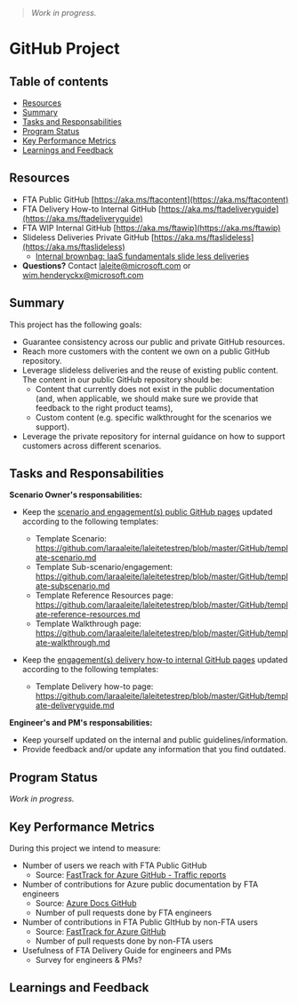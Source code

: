 > *Work in progress.*

# GitHub Project

## Table of contents 

* [Resources](#resources)
* [Summary](#summary)
* [Tasks and Responsabilities](#tasks-and-responsabilities)
* [Program Status](#program-status)
* [Key Performance Metrics](#key-performance-metrics)
* [Learnings and Feedback](#learnings-and-feedback)


## Resources

* FTA Public GitHub [https://aka.ms/ftacontent](https://aka.ms/ftacontent)
* FTA Delivery How-to Internal GitHub [https://aka.ms/ftadeliveryguide](https://aka.ms/ftadeliveryguide)
* FTA WIP Internal GitHub [https://aka.ms/ftawip](https://aka.ms/ftawip)
* Slideless Deliveries Private GitHub [https://aka.ms/ftaslideless](https://aka.ms/ftaslideless)
   * [Internal brownbag: IaaS fundamentals slide less deliveries](https://microsoft.sharepoint.com/teams/fasttrackforazure/CE/Shared%20Documents/Forms/AllItems.aspx?RootFolder=%2Fteams%2Ffasttrackforazure%2FCE%2FShared%20Documents%2FReadiness%20%26%20Training%20Materials%2FInternal%20brownbag%20series&FolderCTID=0x0120004142D6306BFD4A4E9C0E1C8ABF7FC84D)
* **Questions?** Contact laleite@microsoft.com or wim.henderyckx@microsoft.com


## Summary

This project has the following goals:
* Guarantee consistency across our public and private GitHub resources.
* Reach more customers with the content we own on a public GitHub repository.
* Leverage slideless deliveries and the reuse of existing public content. The content in our public GitHub repository should be:
    * Content that currently does not exist in the public documentation (and, when applicable, we should make sure we provide that feedback to the right product teams),
    * Custom content (e.g. specific walkthrought for the scenarios we support).
* Leverage the private repository for internal guidance on how to support customers across different scenarios.



## Tasks and Responsabilities

**Scenario Owner's responsabilities:**

* Keep the [scenario and engagement(s) public GitHub pages](https://github.com/Azure/fasttrackforazure) updated according to the following templates:
    * Template Scenario: https://github.com/laraaleite/laleitetestrep/blob/master/GitHub/template-scenario.md 
    * Template Sub-scenario/engagement: https://github.com/laraaleite/laleitetestrep/blob/master/GitHub/template-subscenario.md    
    * Template Reference Resources page: https://github.com/laraaleite/laleitetestrep/blob/master/GitHub/template-reference-resources.md
    * Template Walkthrough page: https://github.com/laraaleite/laleitetestrep/blob/master/GitHub/template-walkthrough.md  

* Keep the [engagement(s) delivery how-to internal GitHub pages](https://github.com/Azure/fta-deliveryhowto) updated according to the following templates:
    * Template Delivery how-to page: https://github.com/laraaleite/laleitetestrep/blob/master/GitHub/template-deliveryguide.md 


**Engineer's and PM's responsabilities:**

* Keep yourself updated on the internal and public guidelines/information.
* Provide feedback and/or update any information that you find outdated.


## Program Status

*Work in progress.*


## Key Performance Metrics

During this project we intend to measure:
* Number of users we reach with FTA Public GitHub 
    * Source: [FastTrack for Azure GitHub - Traffic reports](https://github.com/Azure/FastTrackForAzure/graphs/traffic)
* Number of contributions for Azure public documentation by FTA engineers
    * Source: [Azure Docs GitHub](https://github.com/MicrosoftDocs/azure-docs/pulls)
    * Number of pull requests done by FTA engineers
* Number of contributions in FTA Public GItHub by non-FTA users
    * Source: [FastTrack for Azure GitHub](https://github.com/Azure/FastTrackForAzure/pulls)
    * Number of pull requests done by non-FTA users
* Usefulness of FTA Delivery Guide for engineers and PMs
    * Survey for engineers & PMs?


## Learnings and Feedback


